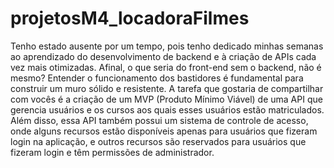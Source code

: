 # projetosM4_locadoraFilmes

Tenho estado ausente por um tempo, pois tenho dedicado minhas semanas ao aprendizado do desenvolvimento de backend e à criação de APIs cada vez mais otimizadas. Afinal, o que seria do front-end sem o backend, não é mesmo? Entender o funcionamento dos bastidores é fundamental para construir um muro sólido e resistente.
A tarefa que gostaria de compartilhar com vocês é a criação de um MVP (Produto Mínimo Viável) de uma API que gerencia usuários e os cursos aos quais esses usuários estão matriculados. Além disso, essa API também possui um sistema de controle de acesso, onde alguns recursos estão disponíveis apenas para usuários que fizeram login na aplicação, e outros recursos são reservados para usuários que fizeram login e têm permissões de administrador.
